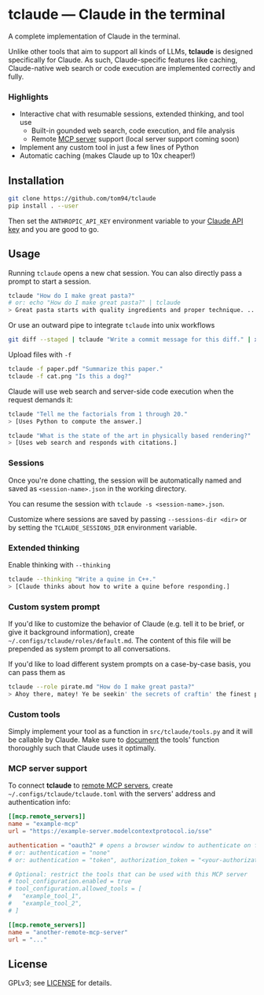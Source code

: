 # tclaude — Claude in the terminal

A complete implementation of Claude in the terminal.

Unlike other tools that aim to support all kinds of LLMs, **tclaude** is designed specifically for Claude.
As such, Claude-specific features like caching, Claude-native web search or code execution are implemented correctly and fully.

### Highlights

- Interactive chat with resumable sessions, extended thinking, and tool use
    - Built-in gounded web search, code execution, and file analysis
    - Remote [MCP server](https://mcpservers.org/) support (local server support coming soon)
- Implement any custom tool in just a few lines of Python
- Automatic caching (makes Claude up to 10x cheaper!)

## Installation

```bash
git clone https://github.com/tom94/tclaude
pip install . --user
```

Then set the `ANTHROPIC_API_KEY` environment variable to your [Claude API key](https://console.anthropic.com/settings/keys) and you are good to go.

## Usage

Running `tclaude` opens a new chat session. You can also directly pass a prompt to start a session.

```bash
tclaude "How do I make great pasta?"
# or: echo "How do I make great pasta?" | tclaude
> Great pasta starts with quality ingredients and proper technique. ...
```

Or use an outward pipe to integrate `tclaude` into unix workflows

```bash
git diff --staged | tclaude "Write a commit message for this diff." | xargs -0 git commit -m
```

Upload files with `-f`

```bash
tclaude -f paper.pdf "Summarize this paper."
tclaude -f cat.png "Is this a dog?"
```

Claude will use web search and server-side code execution when the request demands it:

```bash
tclaude "Tell me the factorials from 1 through 20."
> [Uses Python to compute the answer.]

tclaude "What is the state of the art in physically based rendering?"
> [Uses web search and responds with citations.]
```

### Sessions

Once you're done chatting, the session will be automatically named and saved as `<session-name>.json` in the working directory.

You can resume the session with `tclaude -s <session-name>.json`.

Customize where sessions are saved by passing `--sessions-dir <dir>` or by setting the `TCLAUDE_SESSIONS_DIR` environment variable.

### Extended thinking

Enable thinking with `--thinking`

```bash
tclaude --thinking "Write a quine in C++."
> [Claude thinks about how to write a quine before responding.]
```

### Custom system prompt

If you'd like to customize the behavior of Claude (e.g. tell it to be brief, or give it background information), create `~/.configs/tclaude/roles/default.md`.
The content of this file will be prepended as system prompt to all conversations.

If you'd like to load different system prompts on a case-by-case basis, you can pass them as

```bash
tclaude --role pirate.md "How do I make great pasta?"
> Ahoy there, matey! Ye be seekin' the secrets of craftin' the finest pasta this side of the Mediterranean, eh? ...
```

### Custom tools

Simply implement your tool as a function in `src/tclaude/tools.py` and it will be callable by Claude.
Make sure to [document](https://docs.anthropic.com/en/docs/agents-and-tools/tool-use/implement-tool-use#best-practices-for-tool-definitions) the tools' function thoroughly such that Claude uses it optimally.

### MCP server support

To connect **tclaude** to [remote MCP servers](https://mcpservers.org/remote-mcp-servers), create `~/.configs/tclaude/tclaude.toml` with the servers' address and authentication info:

```toml
[[mcp.remote_servers]]
name = "example-mcp"
url = "https://example-server.modelcontextprotocol.io/sse"

authentication = "oauth2" # opens a browser window to authenticate on first use
# or: authentication = "none"
# or: authentication = "token", authorization_token = "<your-authorization-token>"

# Optional: restrict the tools that can be used with this MCP server
# tool_configuration.enabled = true
# tool_configuration.allowed_tools = [
#   "example_tool_1",
#   "example_tool_2",
# ]

[[mcp.remote_servers]]
name = "another-remote-mcp-server"
url = "..."
```

## License

GPLv3; see [LICENSE](LICENSE.txt) for details.
